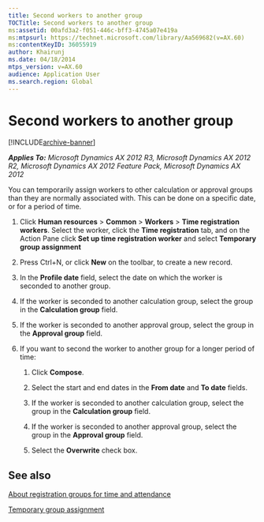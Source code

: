```yaml
---
title: Second workers to another group
TOCTitle: Second workers to another group
ms:assetid: 00afd3a2-f051-446c-bff3-4745a07e419a
ms:mtpsurl: https://technet.microsoft.com/library/Aa569682(v=AX.60)
ms:contentKeyID: 36055919
author: Khairunj
ms.date: 04/18/2014
mtps_version: v=AX.60
audience: Application User
ms.search.region: Global
---
```


# Second workers to another group 


[!INCLUDE[archive-banner](includes/archive-banner.md)]


_**Applies To:** Microsoft Dynamics AX 2012 R3, Microsoft Dynamics AX 2012 R2, Microsoft Dynamics AX 2012 Feature Pack, Microsoft Dynamics AX 2012_

You can temporarily assign workers to other calculation or approval groups than they are normally associated with. This can be done on a specific date, or for a period of time.

1.  Click **Human resources** \> **Common** \> **Workers** \> **Time registration workers**. Select the worker, click the **Time registration** tab, and on the Action Pane click **Set up time registration worker** and select **Temporary group assignment**

2.  Press Ctrl+N, or click **New** on the toolbar, to create a new record.

3.  In the **Profile date** field, select the date on which the worker is seconded to another group.

4.  If the worker is seconded to another calculation group, select the group in the **Calculation group** field.

5.  If the worker is seconded to another approval group, select the group in the **Approval group** field.

6.  If you want to second the worker to another group for a longer period of time:
    
    1.  Click **Compose**.
    
    2.  Select the start and end dates in the **From date** and **To date** fields.
    
    3.  If the worker is seconded to another calculation group, select the group in the **Calculation group** field.
    
    4.  If the worker is seconded to another approval group, select the group in the **Approval group** field.
    
    5.  Select the **Overwrite** check box.

## See also

[About registration groups for time and attendance](about-registration-groups-for-time-and-attendance.md)

[Temporary group assignment](temporary-group-assignment.md)

  


